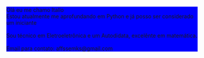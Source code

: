 <!doctype html>

<html lang="pt-BR">
    <head>
        <meta charset="utf-8">
        <title>Teste</title>
        <style> #teste_cor {background: blue }  </style>
    </head>
    <body>
        <p id="teste_cor">Olá eu me chamo Itallo<br>
          Estou atualmente me aprofundando em Python e já posso ser considerado um iniciante<br><br>
          Sou técnico em Eletroeletrônica e um Autodidata, excelênte em matemática.<br><br>
          Email para contato: affssemks@gmail.com
        </p>
    </body>
</html>





